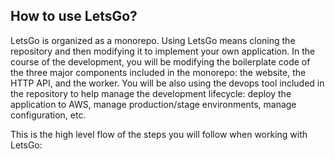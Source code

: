 ## How to use LetsGo?

LetsGo is organized as a monorepo. Using LetsGo means cloning the repository and then modifying it to implement your own application. In the course of the development, you will be modifying the boilerplate code of the three major components included in the monorepo: the website, the HTTP API, and the worker. You will be also using the devops tool included in the repository to help manage the development lifecycle: deploy the application to AWS, manage production/stage environments, manage configuration, etc.

This is the high level flow of the steps you will follow when working with LetsGo:

```mermaid

```
